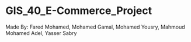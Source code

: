 # GIS_40_E-Commerce_Project
 Made By: Fared Mohamed, Mohamed Gamal, Mohamed Yousry, Mahmoud Mohamed Adel, Yasser Sabry

